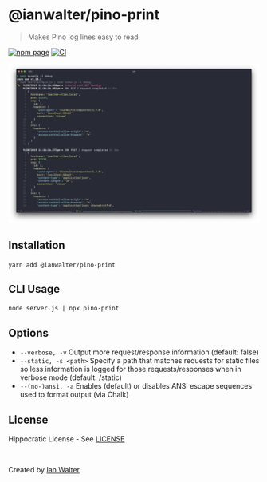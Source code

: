 # @ianwalter/pino-print
> Makes Pino log lines easy to read

[![npm page][npmImage]][npmUrl]
[![CI][ciImage]][ciUrl]

![Screenshot](screenshot.png)

## Installation

```console
yarn add @ianwalter/pino-print
```

## CLI Usage

```console
node server.js | npx pino-print
```

## Options

* `--verbose, -v` Output more request/response information (default: false)
* `--static, -s <path>` Specify a path that matches requests for static files so
  less information is logged for those requests/responses when in verbose mode
  (default: /static)
* `--(no-)ansi, -a` Enables (default) or disables ANSI escape sequences used to
  format output (via Chalk)

## License

Hippocratic License - See [LICENSE][licenseUrl]

&nbsp;

Created by [Ian Walter](https://ianwalter.dev)

[npmImage]: https://img.shields.io/npm/v/@ianwalter/pino-print.svg
[npmUrl]: https://www.npmjs.com/package/@ianwalter/pino-print
[ciImage]: https://github.com/ianwalter/pino-print/workflows/CI/badge.svg
[ciUrl]: https://github.com/ianwalter/pino-print/actions
[licenseUrl]: https://github.com/ianwalter/pino-print/blob/master/LICENSE

